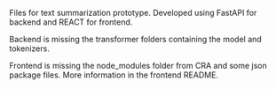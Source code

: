 Files for text summarization prototype. Developed using FastAPI for backend and REACT for frontend. 

Backend is missing the transformer folders containing the model and tokenizers. 

Frontend is missing the node_modules folder from CRA and some json package files. More information in the frontend README.

